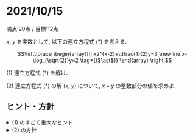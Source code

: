 # 2021/10/15

満点:20点 / 目標:12点

$x$, $y$ を実数として, 以下の連立方程式 $(\ast)$ を考える.

$$\left\lbrace
\begin{array}[l]
x2^{x-2}+\dfrac{1}{2}y=3 \newline
x-\log_{\sqrt{2}}y=2 \tag*{($\ast$)}
\end{array}
\right.$$ 

(1) 連立方程式 $(\ast)$ を解け.

(2) 連立方程式 $(\ast)$ の解 $(x,\ y)$ について, $x+y$ の整数部分の値を求めよ.

<div style="page-break-before:always"></div>

## ヒント・方針

<details markdown="1">
<summary>(1) のすごく重大なヒント</summary>

- $2^x=t$ とおく.

</details>

<details markdown="1">
<summary>(2) の方針</summary>

- 対数の大きさを厳しく評価するために, $\log_a x^2 = 2 \log_a x$ の性質を用いる.

</details>